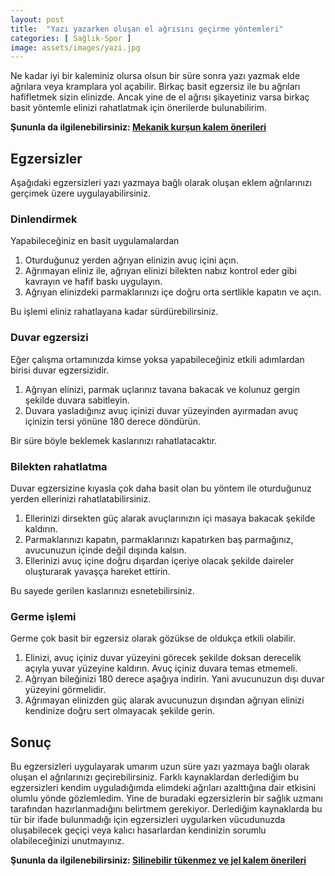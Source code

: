 ```yaml
---
layout: post
title:  "Yazı yazarken oluşan el ağrısını geçirme yöntemleri"
categories: [ Sağlık-Spor ]
image: assets/images/yazi.jpg
---
```

Ne kadar iyi bir kaleminiz olursa olsun bir süre sonra yazı yazmak elde ağrılara veya kramplara yol açabilir. Birkaç basit egzersiz ile bu ağrıları hafifletmek sizin elinizde. Ancak yine de el ağrısı şikayetiniz varsa birkaç basit yöntemle elinizi rahatlatmak için önerilerde bulunabilirim.

**Şununla da ilgilenebilirsiniz: [Mekanik kurşun kalem önerileri](/mekanik-kursun-kalem-onerileri/)**

## Egzersizler
Aşağıdaki egzersizleri yazı yazmaya bağlı olarak oluşan eklem ağrılarınızı gerçimek üzere uygulayabilirsiniz.

### Dinlendirmek
Yapabileceğiniz en basit uygulamalardan 
1. Oturduğunuz yerden ağrıyan elinizin avuç içini açın.
2. Ağrımayan eliniz ile, ağrıyan elinizi bilekten nabız kontrol eder gibi kavrayın ve hafif baskı uygulayın.
3. Ağrıyan elinizdeki parmaklarınızı içe doğru orta sertlikle kapatın ve açın.

Bu işlemi eliniz rahatlayana kadar sürdürebilirsiniz.

### Duvar egzersizi
Eğer çalışma ortamınızda kimse yoksa yapabileceğiniz etkili adımlardan birisi duvar egzersizidir.
1. Ağrıyan elinizi, parmak uçlarınız tavana bakacak ve kolunuz gergin şekilde duvara sabitleyin.
2. Duvara yasladığınız avuç içinizi duvar yüzeyinden ayırmadan avuç içinizin tersi yönüne 180 derece döndürün.

Bir süre böyle beklemek kaslarınızı rahatlatacaktır.

### Bilekten rahatlatma
Duvar egzersizine kıyasla çok daha basit olan bu yöntem ile oturduğunuz yerden ellerinizi rahatlatabilirsiniz.
1. Ellerinizi dirsekten güç alarak avuçlarınızın içi masaya bakacak şekilde kaldırın.
2. Parmaklarınızı kapatın, parmaklarınızı kapatırken baş parmağınız, avucunuzun içinde değil dışında kalsın.
3. Ellerinizi avuç içine doğru dışardan içeriye olacak şekilde daireler oluşturarak yavaşça hareket ettirin.

Bu sayede gerilen kaslarınızı esnetebilirsiniz.

### Germe işlemi
Germe çok basit bir egzersiz olarak gözükse de oldukça etkili olabilir.
1. Elinizi, avuç içiniz duvar yüzeyini görecek şekilde doksan derecelik açıyla yuvar yüzeyine kaldırın. Avuç içiniz duvara temas etmemeli.
2. Ağrıyan bileğinizi 180 derece aşağıya indirin. Yani avucunuzun dışı duvar yüzeyini görmelidir.
3. Ağrımayan elinizden güç alarak avucunuzun dışından ağrıyan elinizi kendinize doğru sert olmayacak şekilde gerin.

## Sonuç
Bu egzersizleri uygulayarak umarım uzun süre yazı yazmaya bağlı olarak oluşan el ağrılarınızı geçirebilirsiniz. Farklı kaynaklardan derlediğim bu egzersizleri kendim uyguladığımda elimdeki ağrıları azalttığına dair etkisini olumlu yönde gözlemledim. Yine de buradaki egzersizlerin bir sağlık uzmanı tarafından hazırlanmadığını belirtmem gerekiyor. Derlediğim kaynaklarda bu tür bir ifade bulunmadığı için egzersizleri uygularken vücudunuzda oluşabilecek geçiçi veya kalıcı hasarlardan kendinizin sorumlu olabileceğinizi unutmayınız.

**Şununla da ilgilenebilirsiniz: [Silinebilir tükenmez ve jel kalem önerileri](/silinebilir-jel-ve-tukenmez-kalem-onerileri/)**
